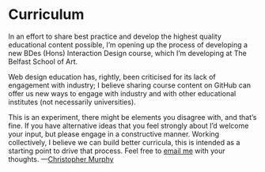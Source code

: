 Curriculum
==========

In an effort to share best practice and develop the highest quality educational content possible, I’m opening up the process of developing a new BDes (Hons) Interaction Design course, which I’m developing at The Belfast School of Art.

Web design education has, rightly, been criticised for its lack of engagement with industry; I believe sharing course content on GitHub can offer us new ways to engage with industry and with other educational institutes (not necessarily universities).

This is an experiment, there might be elements you disagree with, and that’s fine. If you have alternative ideas that you feel strongly about I’d welcome your input, but please engage in a constructive manner. Working collectively, I believe we can build better curricula, this is intended as a starting point to drive that process. Feel free to <a href="mailto:chris.murphy@ulster.ac.uk?subject=Open Curriculum on GitHub">email me</a> with your thoughts. —[Christopher Murphy](https://twitter.com/fehler)
